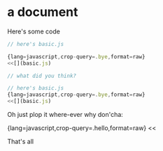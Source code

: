 # a document

Here's some code

```javascript
// here's basic.js

{lang=javascript,crop-query=.bye,format=raw}
<<[](basic.js)

// what did you think?
```

```javascript
// here's basic.js
{lang=javascript,crop-query=.bye,format=raw}
<<[](basic.js)
```

Oh just plop it where-ever why don'cha:

{lang=javascript,crop-query=.hello,format=raw}
<<[](basic.js)

That's all
